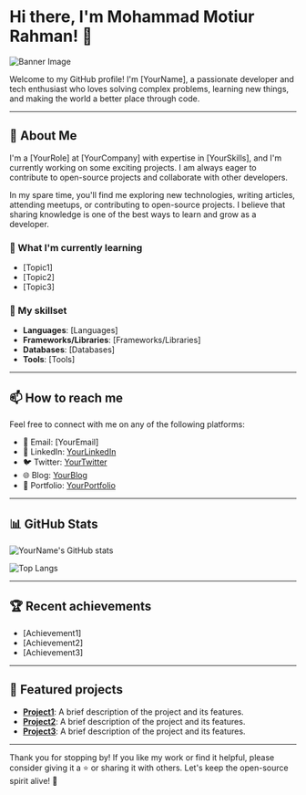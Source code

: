 # Hi there, I'm Mohammad Motiur Rahman! 👋

![Banner Image](https://lh3.googleusercontent.com/pw/AJFCJaW5KTKAOfhgS2YAYjdJu3gQ6mXLZOetOYTj_M4Jn6FVaEhcAfMlA7zOl2xCqsXw94FDM4M-E-S_49SsmfpRofsQLMlFC0UlEvIF_Dif4ZrtL7C9NiZoKdQw9zTyNi4HWDUo_ha0qs-3aRE2NksM23yd0cLshEtklZRJ4EUo28Y1S47NFHNpRNS4Uge90IB-m9EN1ko-5mQgLsycZXoJu9FhEJDRLV91mwU2YP0ZQSc3ZCFGcIU43PIGP9afdklyJ2XcX03-pMXPJfNVLVEFm1iR9G5z9dL-wQgQ80Ap4gzvO1ktdIl8lRi0fpoQ5KYeq8FZRvVdr7IAdmbHMY-hHfOZNARqL_fgEGIrlSab_myOk665UPMNCifdxVbbCvK7W3M-EqybSIAKJVFl0-QT661trn6xBvBV-RSd3ygBQQGzsD3gnQPLhDu4In87B6SyzodAXNeur8NEWxqhIyS3BePjv3kSAmMqwiZZPmo9NaM6dBkL6HuGUeCGucPwVvZ1akM0W8XJXQBjSoUcZVkaikCPdjdrKC6vULSzj8fY59y8s5j4Ka-OtNJME6ssutf7uPedmx4Z8r0Tiq0q9vD2SS1L01FQ2pvflMOuArNNmMgFJ_Tzt4PQCtGWOREO3KebMMKNR6L9v5Qzsb658xuVTI7N4XY9upQOjMMlYYpOURV744WGybx0RZgizr9FnfJw4ZJYorp-_CVklEcn-6YgcvdqtskhL6nJgwxeIksaxg10Xc2gX8_VLtnkVqntO3TVzO919FBM8uUKF8lYDc9pzUZAKyBX6O30pArRS6ci5_WG8qIrEFJxGFin0GPcYCt46e0YYzH0JtQ6FLxC9rCaGAEuTQz1bKxicRW0_rfz1HhJ5eBe2aEgjv7KYqahhhWk7xEwCwYMR6sPLpvQ9rtjSe9IRBKjWERwqfYXUB3aay2rE18os2S__T97exi-1vUbdDgP1G0IHGQnIOI1byiTJ_Tf_7MNNvGz_ni5oUoXzHqu7F04kjQAjwKByJ7gOriT_o-xUsB9eBE4W54=w958-h1278-s-no)

Welcome to my GitHub profile! I'm [YourName], a passionate developer and tech enthusiast who loves solving complex problems, learning new things, and making the world a better place through code.

---

## 🔭 About Me

I'm a [YourRole] at [YourCompany] with expertise in [YourSkills], and I'm currently working on some exciting projects. I am always eager to contribute to open-source projects and collaborate with other developers.

In my spare time, you'll find me exploring new technologies, writing articles, attending meetups, or contributing to open-source projects. I believe that sharing knowledge is one of the best ways to learn and grow as a developer.

### 🌱 What I'm currently learning

- [Topic1]
- [Topic2]
- [Topic3]

### 💼 My skillset

- **Languages**: [Languages]
- **Frameworks/Libraries**: [Frameworks/Libraries]
- **Databases**: [Databases]
- **Tools**: [Tools]

---

## 📫 How to reach me

Feel free to connect with me on any of the following platforms:

- 📧 Email: [YourEmail]
- 💼 LinkedIn: [YourLinkedIn](https://www.linkedin.com/in/yourusername/)
- 🐦 Twitter: [YourTwitter](https://twitter.com/yourusername)
- 🌐 Blog: [YourBlog](https://www.yourblog.com/)
- 🎨 Portfolio: [YourPortfolio](https://www.yourportfolio.com/)

---

## 📊 GitHub Stats

![YourName's GitHub stats](https://github-readme-stats.vercel.app/api?username=yourusername&show_icons=true&theme=radical)

![Top Langs](https://github-readme-stats.vercel.app/api/top-langs/?username=yourusername&layout=compact&theme=radical)

---

## 🏆 Recent achievements

- [Achievement1]
- [Achievement2]
- [Achievement3]

---

## 🌟 Featured projects

- **[Project1](https://github.com/yourusername/project1)**: A brief description of the project and its features.
- **[Project2](https://github.com/yourusername/project2)**: A brief description of the project and its features.
- **[Project3](https://github.com/yourusername/project3)**: A brief description of the project and its features.

---

Thank you for stopping by! If you like my work or find it helpful, please consider giving it a ⭐️ or sharing it with others. Let's keep the open-source spirit alive! 🚀
